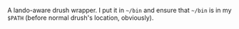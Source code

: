 A lando-aware drush wrapper.  I put it in `~/bin` and ensure that `~/bin` is in my `$PATH` (before normal drush's location, obviously).